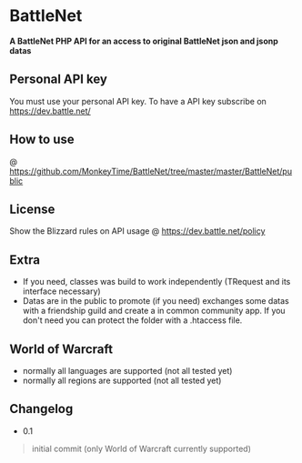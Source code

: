 BattleNet
=========

**A BattleNet PHP API for an access to original BattleNet json and jsonp datas**

## Personal API key

You must use your personal API key. To have a API key subscribe on https://dev.battle.net/

## How to use 

@ https://github.com/MonkeyTime/BattleNet/tree/master/master/BattleNet/public

## License 

Show the Blizzard rules on API usage @ https://dev.battle.net/policy

## Extra

* If you need, classes was build to work independently (TRequest and its interface necessary)
* Datas are in the public to promote (if you need) exchanges some datas with a friendship guild and create a in common community app. If you don't need you can protect the folder with a .htaccess file. 

## World of Warcraft

* normally all languages are supported (not all tested yet)
* normally all regions are supported (not all tested yet)


## Changelog

* 0.1
> initial commit (only World of Warcraft currently supported)

